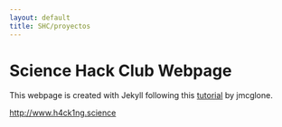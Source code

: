 ```yaml
---
layout: default
title: SHC/proyectos
---
```


# Science Hack Club Webpage

This webpage is created with Jekyll following this <a href="http://jmcglone.com/guides/github-pages/">tutorial</a> by jmcglone.

http://www.h4ck1ng.science
